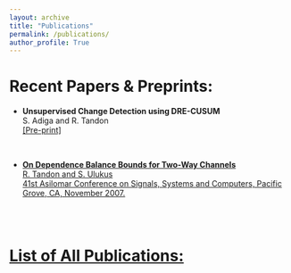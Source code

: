 ```yaml
---
layout: archive
title: "Publications"
permalink: /publications/
author_profile: True
---
```


Recent Papers & Preprints:
============================
* <b>Unsupervised Change Detection using DRE-CUSUM</b>
<br>S. Adiga and R. Tandon 
<br> <a href="https://arxiv.org/pdf/2201.11678.pdf">[Pre-print]</a>
<br>

* <b> <a href="https://ieeexplore.ieee.org/stamp/stamp.jsp?tp=&arnumber=4487342">On Dependence Balance Bounds for Two-Way Channels</b>
<br>R. Tandon and S. Ulukus
<br>41st Asilomar Conference on Signals, Systems and Computers, Pacific Grove, CA, November 2007.
<br>
<br>

List of All Publications:
==========================



